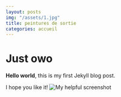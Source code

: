 ```yaml
---
layout: posts
img: "/assets/1.jpg"
title: peintures de sortie
categories: accueil
---
```


# Just owo

**Hello world**, this is my first Jekyll blog post.

I hope you like it!
![My helpful screenshot](/img/pret_97.jpg)